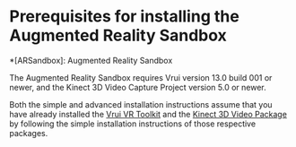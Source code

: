 # Prerequisites for installing the Augmented Reality Sandbox

<!-- define abbreviations -->
*[ARSandbox]: Augmented Reality Sandbox

The Augmented Reality Sandbox requires Vrui version 13.0 build 001 or newer, and the Kinect 3D Video Capture Project version 5.0 or newer.

Both the simple and advanced installation instructions assume that you have already installed the [Vrui VR Toolkit](https://github.com/vrui-vr/vrui) and the [Kinect 3D Video Package](https://github.com/vrui-vr/kinect) by following the simple installation instructions of those respective packages.

<!-- todo add links to the relevant docs -->